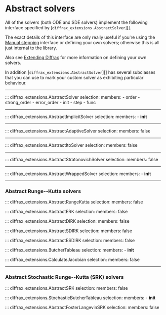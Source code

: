 # Abstract solvers

All of the solvers (both ODE and SDE solvers) implement the following interface specified by [`diffrax_extensions.AbstractSolver`][].

The exact details of this interface are only really useful if you're using the [Manual stepping](../../usage/manual-stepping.md) interface or defining your own solvers; otherwise this is all just internal to the library.

Also see [Extending Diffrax](../../usage/extending.md) for more information on defining your own solvers.

In addition [`diffrax_extensions.AbstractSolver`][] has several subclasses that you can use to mark your custom solver as exhibiting particular behaviour.

---

::: diffrax_extensions.AbstractSolver
    selection:
        members:
            - order
            - strong_order
            - error_order
            - init
            - step
            - func

---

::: diffrax_extensions.AbstractImplicitSolver
    selection:
        members:
          - __init__

---

::: diffrax_extensions.AbstractAdaptiveSolver
    selection:
        members: false

---

::: diffrax_extensions.AbstractItoSolver
    selection:
        members: false

---

::: diffrax_extensions.AbstractStratonovichSolver
    selection:
        members: false

---

::: diffrax_extensions.AbstractWrappedSolver
    selection:
        members:
            - __init__

---

### Abstract Runge--Kutta solvers

::: diffrax_extensions.AbstractRungeKutta
    selection:
        members: false

::: diffrax_extensions.AbstractERK
    selection:
        members: false

::: diffrax_extensions.AbstractDIRK
    selection:
        members: false

::: diffrax_extensions.AbstractSDIRK
    selection:
        members: false

::: diffrax_extensions.AbstractESDIRK
    selection:
        members: false

::: diffrax_extensions.ButcherTableau
    selection:
        members:
            - __init__

::: diffrax_extensions.CalculateJacobian
    selection:
        members: false

---

### Abstract Stochastic Runge--Kutta (SRK) solvers

::: diffrax_extensions.AbstractSRK
    selection:
        members: false

::: diffrax_extensions.StochasticButcherTableau
    selection:
        members:
            - __init__

::: diffrax_extensions.AbstractFosterLangevinSRK
    selection:
        members: false